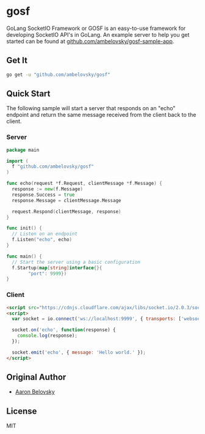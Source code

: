 # gosf
GoLang SocketIO Framework or GOSF is an easy-to-use framework for developing SocketIO API's in GoLang. An example server to help you get started can be found
at [github.com/ambelovsky/gosf-sample-app](https://github.com/ambelovsky/gosf-sample-app).

## Get It

```sh
go get -u "github.com/ambelovsky/gosf"
```

## Quick Start

The following sample will start a server that responds on an "echo" endpoint and return the same message received from the client back to the client.

### Server

```go
package main

import (
  f "github.com/ambelovsky/gosf"
)

func echo(request *f.Request, clientMessage *f.Message) {
  response := new(f.Message)
  response.Success = true
  response.Message = clientMessage.Message

  request.Respond(clientMessage, response)
}

func init() {
  // Listen on an endpoint
  f.Listen("echo", echo)
}

func main() {
  // Start the server using a basic configuration
  f.Startup(map[string]interface{}{
		"port": 9999})
}
```

### Client
```html
<script src="https://cdnjs.cloudflare.com/ajax/libs/socket.io/2.0.3/socket.io.slim.js"></script>
<script>
  var socket = io.connect('ws://localhost:9999', { transports: ['websocket'] });

  socket.on('echo', function(response) {
    console.log(response);
  });

  socket.emit('echo', { message: 'Hello world.' });
</script>
```

## Original Author

- [Aaron Belovsky](https://github.com/ambelovsky)

## License

MIT
